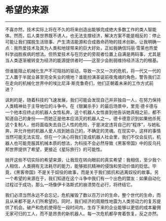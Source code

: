 # 希望的来源

------

不喜亦然，技术实际上将在不久的将来创造出能够完成绝大多数工作的类人智能体。然而，后人类世界既不诱人，也无法支撑经济，解决方案不能是相反的：停止可能让我们摆脱生活琐事、产生清洁能源和合成救命药物的技术创新。让我明确一点：我热爱技术及其为人类和地球带来的巨大好处，正如我确信玛丽·雪莱也热爱科学战胜疾病的想法。但热爱技术与在历史的旁观者位置上自满是两码事，尤其是当人类逐渐被转变为经济的能源提供者时——这至少会削弱维持经济活力的根基。

但谁能阻止机械化生产不可阻挡的驱动，导致一次又一次的危机，将一代又一代的工人置于半就业甚至完全失业的境地？谁能扮演圣诞前夜鬼魂的角色，警告我们正在走向的机械化世界中的埃比尼泽·斯克鲁奇们，他们正朝着未来的工作方式前进？

讽刺的是，随着科技的飞速发展，我们可能会发现自己并非独自一人，在努力保持人类精神处于主导地位的斗争中。在《银翼杀手》的最后场景中，里克·德卡德与一个他本应终止的机器人女性私奔，这个机器人女性直到他告诉她真相之前，都不知道自己的身份——而她正是他本应消灭的机器人之一。德卡德意识到如果他杀死这个复制人，他将面临失去自己人性的危险，于是决定违背自己的“程序”，与她私奔，并允许他的机器人爱人找到她自己的，不确定的灵魂。在现实中，这样的事情当然可能无法实现，但在一个决心将我们变成机器人社会里，我们不仅会反抗，机器人也可能克服其机械本质的想法，为科技不会必然导致《黑客帝国》中的反乌托邦世界提供了希望，更接近《星际旅行》的可能性。

抛开这些不切实际的希望来源，让我现在转向眼前的真实希望：我相信，至少我个人相信，人类拥有无法耗尽的能力，能够抵抗精神的侵蚀和劳动价值的贬低。毕竟，《黑客帝国》不是关于奴役的故事，而是关于我们抵抗和逃离奴役的故事。另一个希望的来源在于，我们知道在这个斗争中我们有一个出色的盟友：如果自动化过程过于成功，那么一场像伊卡洛斯式的崩溃势在必行，将终结它。

我们必须当然永远不会忘记，危机摧毁了数以百万计的生命，整个世代的生命，而且从来都不是人们所希望的。同时，我们经济的周期性地震为人类劳动力的复苏提供了机会。破产和危机使得在一段时间内，生存下来的企业能够以更低的成本雇佣无家可归的工人，而不是昂贵的新机器人。每一次危机都孕育着恢复。反之亦然。
